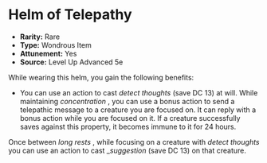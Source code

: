 # Helm of Telepathy

- **Rarity:** Rare
- **Type:** Wondrous Item
- **Attunement:** Yes
- **Source:** Level Up Advanced 5e

While wearing this helm, you gain the following benefits:

* You can use an action to cast _detect thoughts_ (save DC 13) at will. While maintaining _concentration_ , you can use a bonus action to send a telepathic message to a creature you are focused on. It can reply with a bonus action while you are focused on it. If a creature successfully saves against this property, it becomes immune to it for 24 hours.

Once between _long rests_ , while focusing on a creature with _detect thoughts_ you can use an action to cast __suggestion_  (save DC 13) on that creature.
